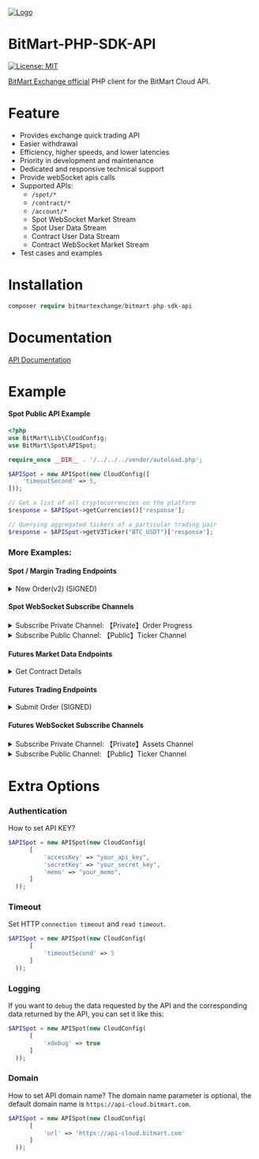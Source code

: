 [![Logo](https://img.bitmart.com/static-file/public/sdk/sdk_logo.png)](https://bitmart.com)



BitMart-PHP-SDK-API
=========================
[![License: MIT](https://img.shields.io/badge/License-MIT-yellow.svg)](https://opensource.org/licenses/MIT)



[BitMart Exchange official](https://bitmart.com) PHP client for the BitMart Cloud API.




Feature
=========================
- Provides exchange quick trading API
- Easier withdrawal
- Efficiency, higher speeds, and lower latencies
- Priority in development and maintenance
- Dedicated and responsive technical support
- Provide webSocket apis calls
- Supported APIs:
  - `/spot/*`
  - `/contract/*`
  - `/account/*`
  - Spot WebSocket Market Stream
  - Spot User Data Stream
  - Contract User Data Stream
  - Contract WebSocket Market Stream
- Test cases and examples



Installation
=========================

```php
composer require bitmartexchange/bitmart-php-sdk-api
```

Documentation
=========================
[API Documentation](https://developer-pro.bitmart.com/en/spot/#change-log)


Example
=========================
#### Spot Public API Example
```php
<?php
use BitMart\Lib\CloudConfig;
use BitMart\Spot\APISpot;

require_once __DIR__ . '/../../../vendor/autoload.php';

$APISpot = new APISpot(new CloudConfig([
    'timeoutSecond' => 5,
]));

// Get a list of all cryptocurrencies on the platform
$response = $APISpot->getCurrencies()['response'];

// Querying aggregated tickers of a particular trading pair
$response = $APISpot->getV3Ticker("BTC_USDT")['response'];

```




### More Examples:

#### Spot / Margin Trading Endpoints

<details>

<summary>New Order(v2) (SIGNED)</summary>

```php
<?php
use BitMart\Lib\CloudConfig;
use BitMart\Param\SpotOrderParam;
use BitMart\Spot\APISpot;

require_once __DIR__ . '/../../../vendor/autoload.php';

$APISpot = new APISpot(new CloudConfig([
    'accessKey' => "<your_api_key>",
    'secretKey' => "<your_secret_key>",
    'memo' => "<your_memo>",
]));

$response = $APISpot->postSubmitOrder(new SpotOrderParam([
    'symbol' => 'BTC_USDT',
    'side' => 'buy',
    'type' => 'limit',
    'size' => '0.1',
    'price' => '8800',
    'clientOrderId' => 'test20000000001'
]))['response'];

echo json_encode($response);

```

</details>


#### Spot WebSocket Subscribe Channels

<details>

<summary>Subscribe Private Channel: 【Private】Order Progress </summary>

```php
<?php

use BitMart\Websocket\Spot\WsSpotPrv;

require_once __DIR__ . '/../../../vendor/autoload.php';

$ws = new WsSpotPrv([
    'accessKey' => "<your_api_key>",
    'secretKey' => "<your_secret_key>",
    'memo' => "<your_memo>",
    'xdebug' => false
]);

// Subscribe Private Channels
$ws->subscribe(
    [
        'op' => "subscribe",
        'args' => [
            // Only Support Private Channel
            "spot/user/order:BTC_USDT",
        ]
    ],
    function ($data) {
        echo "-------------------------" . PHP_EOL;
        print_r($data);
    }
);

```
</details>


<details>

<summary>Subscribe Public Channel: 【Public】Ticker Channel </summary>

```php
<?php
use BitMart\Websocket\Spot\WsSpotPub;

require_once __DIR__ . '/../../../vendor/autoload.php';

$ws = new WsSpotPub();

// Subscribe Public Channels
$ws->subscribe(
    [
        'op' => "subscribe",
        'args' => [
            // Only Support Public Channel
            "spot/ticker:BTC_USDT",
        ]
    ],
    function ($data) {
        echo "-------------------------" . PHP_EOL;
        echo print_r($data);
    }
);

```
</details>


#### Futures Market Data Endpoints

<details>

<summary>Get Contract Details</summary>

```php
<?php

use BitMart\Futures\APIContractMarket;
use BitMart\Lib\CloudConfig;

require_once __DIR__ . '/../../../vendor/autoload.php';

$APIContract = new APIContractMarket(new CloudConfig([
    'timeoutSecond' => 5,
]));

$response = $APIContract->getContractDetails("BTCUSDT")['response'];

echo json_encode($response);

```

</details>


#### Futures Trading Endpoints

<details>

<summary>Submit Order (SIGNED)</summary>

```php
<?php

use BitMart\Futures\APIContractTrading;
use BitMart\Lib\CloudConfig;
use BitMart\Param\ContractOrderParam;

require_once __DIR__ . '/../../../vendor/autoload.php';

$APIContract = new APIContractTrading(new CloudConfig([
    'accessKey' => "<your_api_key>",
    'secretKey' => "<your_secret_key>",
    'memo' => "<your_memo>",
]));

$response = $APIContract->submitOrder(new ContractOrderParam([
    'symbol' => "BTCUSDT",
    'clientOrderId' => "test3000000001",
    'type' => "limit",
    'side' => 1,
    'leverage' => "1",
    'openType' => "isolated",
    'mode' => 1,
    'price' => "10",
    'size' => 1,
]))['response'];

echo json_encode($response);
```

</details>

#### Futures WebSocket Subscribe Channels

<details>

<summary>Subscribe Private Channel: 【Private】Assets Channel </summary>

```php
<?php

use BitMart\Websocket\Futures\WsContractPrv;

include_once __DIR__ . '/../../../vendor/autoload.php';


$ws = new WsContractPrv([
    'accessKey' => "<your_api_key>",
    'secretKey' => "<your_secret_key>",
    'memo' => "<your_memo>",
]);


// Subscribe Public Channels
$ws->subscribe(
    [
        'action' => "subscribe",
        'args' => [
            "futures/asset:USDT"
        ]
    ],
    function ($data) {
        echo "-------------------------" . PHP_EOL;
        echo print_r($data);
    }
);

```
</details>


<details>

<summary>Subscribe Public Channel: 【Public】Ticker Channel </summary>

```php
<?php

use BitMart\Websocket\Futures\WsContractPub;


include_once __DIR__ . '/../../../vendor/autoload.php';

$ws = new WsContractPub();


// Subscribe Public Channels
$ws->subscribe(
    [
        'action' => "subscribe",
        'args' => [
            // Only Support Public Channel
            "futures/ticker"
        ]
    ],
    function ($data) {
        echo "-------------------------" . PHP_EOL;
        echo print_r($data);
    }
);

```
</details>


Extra Options
=========================

### Authentication
How to set API KEY?

```php
$APISpot = new APISpot(new CloudConfig(
      [
          'accessKey' => "your_api_key",
          'secretKey' => "your_secret_key",
          'memo' => "your_memo",
      ]
  ));
```

### Timeout
Set HTTP `connection timeout` and `read timeout`.

```php
$APISpot = new APISpot(new CloudConfig(
      [
          'timeoutSecond' => 5
      ]
  ));
```

### Logging
If you want to `debug` the data requested by the API and the corresponding data returned by the API,
you can set it like this:

```php
$APISpot = new APISpot(new CloudConfig(
      [
          'xdebug' => true
      ]
  ));
```

### Domain
How to set API domain name? The domain name parameter is optional,
the default domain name is `https://api-cloud.bitmart.com`.

```php
$APISpot = new APISpot(new CloudConfig(
      [
          'url' => 'https://api-cloud.bitmart.com'
      ]
  ));
```